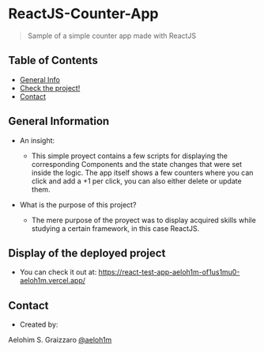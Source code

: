# ReactJS-Counter-App
> Sample of a simple counter app made with ReactJS <br />

## Table of Contents
* [General Info](#general-information)
* [Check the project!](#display-of-the-deployed-project)
* [Contact](#contact)

## General Information
-  An insight: <br />
    - This simple proyect contains a few scripts for displaying the corresponding Components and the state changes that were set inside the logic.
      The app itself shows a few counters where you can click and add a +1 per click, you can also either delete or update them. 

- What is the purpose of this project? <br />
    - The mere purpose of the proyect was to display acquired skills while studying a certain framework, in this case ReactJS.
    
## Display of the deployed project

 - You can check it out at: https://react-test-app-aeloh1m-of1us1mu0-aeloh1m.vercel.app/
    
## Contact
- Created by: 

Aelohim S. Graizzaro [@aeloh1m](https://github.com/aeloh1m) <br />

